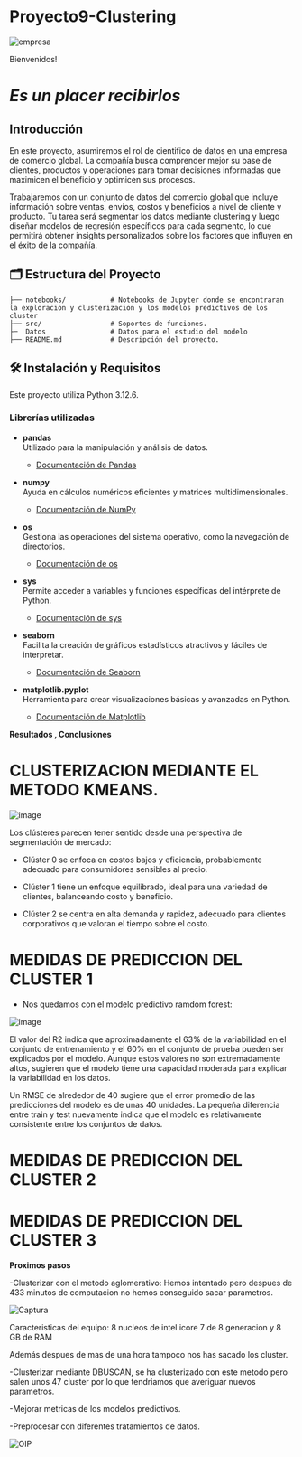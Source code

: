 # Proyecto9-Clustering
![empresa](https://github.com/user-attachments/assets/e8aa01b4-c7a2-461b-8f4d-945474200af8)


Bienvenidos! 

# *Es un placer recibirlos*

## Introducción

En este proyecto, asumiremos el rol de cientifico de datos en una empresa de comercio global. La compañía busca comprender mejor su base de clientes, productos y operaciones para tomar decisiones informadas que maximicen el beneficio y optimicen sus procesos.

Trabajaremos con un conjunto de datos del comercio global que incluye información sobre ventas, envíos, costos y beneficios a nivel de cliente y producto. Tu tarea será segmentar los datos mediante clustering y luego diseñar modelos de regresión específicos para cada segmento, lo que permitirá obtener insights personalizados sobre los factores que influyen en el éxito de la compañía.

## 🗂️ Estructura del Proyecto

    ├── notebooks/           # Notebooks de Jupyter donde se encontraran la exploracion y clusterizacion y los modelos predictivos de los cluster
    ├── src/                 # Soportes de funciones.
    ├─  Datos                # Datos para el estudio del modelo
    ├── README.md            # Descripción del proyecto.

## 🛠️ Instalación y Requisitos  
Este proyecto utiliza Python 3.12.6.

### **Librerías utilizadas**  
- **pandas**  
  Utilizado para la manipulación y análisis de datos.  
  - [Documentación de Pandas](https://pandas.pydata.org/pandas-docs/stable/)  

- **numpy**  
  Ayuda en cálculos numéricos eficientes y matrices multidimensionales.  
  - [Documentación de NumPy](https://numpy.org/doc/)  

- **os**  
  Gestiona las operaciones del sistema operativo, como la navegación de directorios.  
  - [Documentación de os](https://docs.python.org/3/library/os.html)  

- **sys**  
  Permite acceder a variables y funciones específicas del intérprete de Python.  
  - [Documentación de sys](https://docs.python.org/3/library/sys.html)  

- **seaborn**  
  Facilita la creación de gráficos estadísticos atractivos y fáciles de interpretar.  
  - [Documentación de Seaborn](https://seaborn.pydata.org/)  

- **matplotlib.pyplot**  
  Herramienta para crear visualizaciones básicas y avanzadas en Python.  
  - [Documentación de Matplotlib](https://matplotlib.org/stable/contents.html)



**Resultados , Conclusiones**

# CLUSTERIZACION MEDIANTE EL METODO KMEANS.

![image](https://github.com/user-attachments/assets/436c7d65-15c7-4e52-8ec6-f207838b1729)


Los clústeres parecen tener sentido desde una perspectiva de segmentación de mercado:

* Clúster 0 se enfoca en costos bajos y eficiencia, probablemente adecuado para consumidores sensibles al precio.

* Clúster 1 tiene un enfoque equilibrado, ideal para una variedad de clientes, balanceando costo y beneficio.

* Clúster 2 se centra en alta demanda y rapidez, adecuado para clientes corporativos que valoran el tiempo sobre el costo.


# MEDIDAS DE PREDICCION DEL CLUSTER 1

* Nos quedamos con el modelo predictivo ramdom forest:

![image](https://github.com/user-attachments/assets/11bce9e7-fa3a-485a-8d0b-eba48d4ce10a)

El valor del R2 indica que aproximadamente el 63% de la variabilidad en el conjunto de entrenamiento y el 60% en el conjunto de prueba pueden ser explicados por el modelo. Aunque estos valores no son extremadamente altos, sugieren que el modelo tiene una capacidad moderada para explicar la variabilidad en los datos.

Un RMSE de alrededor de 40 sugiere que el error promedio de las predicciones del modelo es de unas 40 unidades. La pequeña diferencia entre train y test nuevamente indica que el modelo es relativamente consistente entre los conjuntos de datos.

# MEDIDAS DE PREDICCION DEL CLUSTER 2

# MEDIDAS DE PREDICCION DEL CLUSTER 3













**Proximos pasos**

-Clusterizar con el metodo aglomerativo: Hemos intentado pero despues de 433 minutos de computacion no hemos conseguido sacar parametros.

![Captura](https://github.com/user-attachments/assets/18d6b16a-3625-4cf8-ae45-bdb592f42169)  

Caracteristicas del equipo: 8 nucleos de intel icore 7 de 8 generacion y 8 GB de RAM

Además despues de mas de una hora tampoco nos has sacado los cluster.

-Clusterizar mediante DBUSCAN, se ha clusterizado con este metodo pero salen unos 47 cluster por lo que tendriamos que averiguar nuevos parametros.

-Mejorar metricas de los modelos predictivos.

-Preprocesar con diferentes tratamientos de datos.



![OIP](https://github.com/user-attachments/assets/a3261f22-9193-45df-bf33-14a396dfd988)
